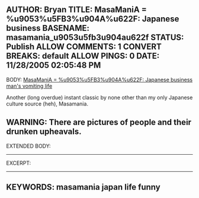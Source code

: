 AUTHOR: Bryan
TITLE: MasaManiA = %u9053%u5FB3%u904A%u622F: Japanese business
BASENAME: masamania_u9053u5fb3u904au622f
STATUS: Publish
ALLOW COMMENTS: 1
CONVERT BREAKS: __default__
ALLOW PINGS: 0
DATE: 11/28/2005 02:05:48 PM
-----
BODY:
<a title="MasaManiA = %u9053%u5FB3%u904A%u622F: Japanese business man's vomiting life" href="http://masamania.com/archives/2005/11/japanese_business_mans_vomitin.html">MasaManiA = %u9053%u5FB3%u904A%u622F: Japanese business man's vomiting life</a>

Another (long overdue) instant classic by none other than my only Japanese culture source (heh), Masamania.

WARNING: There are pictures of people and their drunken upheavals.
-----
EXTENDED BODY:

-----
EXCERPT:

-----
KEYWORDS:
masamania japan life funny
-----


